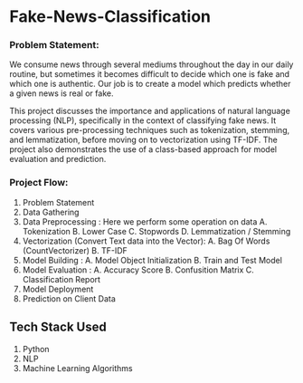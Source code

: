 # Fake-News-Classification

### Problem Statement: 
We consume news through several mediums throughout the day in our daily routine, but sometimes it becomes difficult to decide which one is fake and which one is authentic. Our job is to create a model which predicts whether a given news is real or fake.

This project discusses the importance and applications of natural language processing (NLP), specifically in the context of classifying fake news. It covers various pre-processing techniques such as tokenization, stemming, and lemmatization, before moving on to vectorization using TF-IDF. The project also demonstrates the use of a class-based approach for model evaluation and prediction.



### Project Flow:
1. Problem Statement
2. Data Gathering
3. Data Preprocessing : Here we perform some operation on data
    A. Tokenization
    B. Lower Case
    C. Stopwords 
    D. Lemmatization / Stemming
4. Vectorization (Convert Text data into the Vector):
    A. Bag Of Words (CountVectorizer)
    B. TF-IDF
5. Model Building :
    A. Model Object Initialization
    B. Train and Test Model
6. Model Evaluation :
    A. Accuracy Score
    B. Confusition Matrix
    C. Classification Report
7. Model Deployment
8. Prediction on Client Data

## Tech Stack Used
1. Python
2. NLP
3. Machine Learning Algorithms

